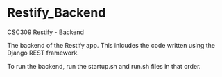 # Restify_Backend
CSC309 Restify - Backend

The backend of the Restify app. This inlcudes the code written using the Django REST framework. 

To run the backend, run the startup.sh and run.sh files in that order. 
